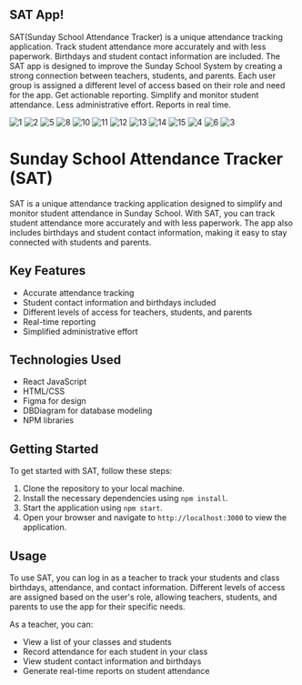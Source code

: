 ## SAT App!
SAT(Sunday School Attendance Tracker) is a unique attendance tracking application. Track student attendance more accurately and with less paperwork. Birthdays and student contact information are included. The SAT app is designed to improve the Sunday School System by creating a strong connection between teachers, students, and parents. Each user group is assigned a different level of access based on their role and need for the app. Get actionable reporting. Simplify and monitor student attendance. Less administrative effort. Reports in real time.

![1](https://user-images.githubusercontent.com/85176043/210916798-2fe55df7-88f6-473c-b6f4-be7bcb879db6.jpg)
![2](https://user-images.githubusercontent.com/85176043/210915552-a6d411e4-f83f-4bd3-b51e-d2a548c15f2f.jpg)
![5](https://user-images.githubusercontent.com/85176043/210915561-bcd3d9ec-798e-4f48-972c-c4e04ba37263.jpg)
![8](https://user-images.githubusercontent.com/85176043/210915570-84429987-37ef-4764-b28d-0804a8b02fa0.jpg)
![10](https://user-images.githubusercontent.com/85176043/210911973-64d36463-528c-442d-9b43-cd1646055ef1.jpg)
![11](https://user-images.githubusercontent.com/85176043/210911974-016616c4-e84d-466d-933f-97ffe8f85b44.jpg)
![12](https://user-images.githubusercontent.com/85176043/210911975-c404824f-d0cb-4a9f-a40c-abf820779783.jpg)
![13](https://user-images.githubusercontent.com/85176043/210912058-c2384a06-23f4-4fa3-a749-f8ec23257f7a.jpg)
![14](https://user-images.githubusercontent.com/85176043/210912060-d42265d4-78e1-4b12-aefc-2e27d5131700.jpg)
![15](https://user-images.githubusercontent.com/85176043/210912061-02a46114-fb5e-47cb-9f32-8cdf998cafbc.jpg)
![4](https://user-images.githubusercontent.com/85176043/210916923-1f1fd834-dbd7-4c57-9084-36747a92eb44.jpg)
![6](https://user-images.githubusercontent.com/85176043/210916888-5db94e42-0063-4fce-9a76-ad5decb1ccbf.jpg)
![3](https://user-images.githubusercontent.com/85176043/210916838-ec30e213-5e3c-40a3-ac8b-9e77867725b5.jpg)


# Sunday School Attendance Tracker (SAT)

SAT is a unique attendance tracking application designed to simplify and monitor student attendance in Sunday School. With SAT, you can track student attendance more accurately and with less paperwork. The app also includes birthdays and student contact information, making it easy to stay connected with students and parents.

## Key Features

- Accurate attendance tracking
- Student contact information and birthdays included
- Different levels of access for teachers, students, and parents
- Real-time reporting
- Simplified administrative effort

## Technologies Used

- React JavaScript
- HTML/CSS
- Figma for design
- DBDiagram for database modeling
- NPM libraries

## Getting Started

To get started with SAT, follow these steps:

1. Clone the repository to your local machine.
2. Install the necessary dependencies using `npm install`.
3. Start the application using `npm start`.
4. Open your browser and navigate to `http://localhost:3000` to view the application.

## Usage

To use SAT, you can log in as a teacher to track your students and class birthdays, attendance, and contact information. Different levels of access are assigned based on the user's role, allowing teachers, students, and parents to use the app for their specific needs.

As a teacher, you can:

- View a list of your classes and students
- Record attendance for each student in your class
- View student contact information and birthdays
- Generate real-time reports on student attendance

